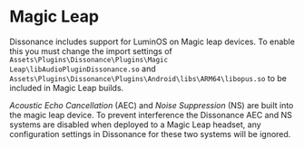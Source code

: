 # Magic Leap

Dissonance includes support for LuminOS on Magic leap devices. To enable this you must change the import settings of `Assets\Plugins\Dissonance\Plugins\Magic Leap\libAudioPluginDissonance.so` and `Assets\Plugins\Dissonance\Plugins\Android\libs\ARM64\libopus.so` to be included in Magic Leap builds.

*Acoustic Echo Cancellation* (AEC) and *Noise Suppression* (NS) are built into the magic leap device. To prevent interference the Dissonance AEC and NS systems are disabled when deployed to a Magic Leap headset, any configuration settings in Dissonance for these two systems will be ignored.